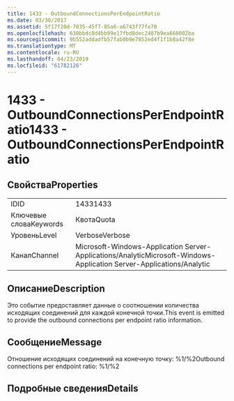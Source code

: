 ```yaml
---
title: 1433 - OutboundConnectionsPerEndpointRatio
ms.date: 03/30/2017
ms.assetid: 5f17f20d-7035-45f7-85a6-a6743f77fe70
ms.openlocfilehash: 630bbdc8d4bb99e17fbd8dec2407b9ea660002ba
ms.sourcegitcommit: 9b552addadfb57fab0b9e7852ed4f1f1b8a42f8e
ms.translationtype: MT
ms.contentlocale: ru-RU
ms.lasthandoff: 04/23/2019
ms.locfileid: "61782126"
---
```

# <a name="1433---outboundconnectionsperendpointratio"></a><span data-ttu-id="5675a-102">1433 - OutboundConnectionsPerEndpointRatio</span><span class="sxs-lookup"><span data-stu-id="5675a-102">1433 - OutboundConnectionsPerEndpointRatio</span></span>
## <a name="properties"></a><span data-ttu-id="5675a-103">Свойства</span><span class="sxs-lookup"><span data-stu-id="5675a-103">Properties</span></span>  
  
|||  
|-|-|  
|<span data-ttu-id="5675a-104">ID</span><span class="sxs-lookup"><span data-stu-id="5675a-104">ID</span></span>|<span data-ttu-id="5675a-105">1433</span><span class="sxs-lookup"><span data-stu-id="5675a-105">1433</span></span>|  
|<span data-ttu-id="5675a-106">Ключевые слова</span><span class="sxs-lookup"><span data-stu-id="5675a-106">Keywords</span></span>|<span data-ttu-id="5675a-107">Квота</span><span class="sxs-lookup"><span data-stu-id="5675a-107">Quota</span></span>|  
|<span data-ttu-id="5675a-108">Уровень</span><span class="sxs-lookup"><span data-stu-id="5675a-108">Level</span></span>|<span data-ttu-id="5675a-109">Verbose</span><span class="sxs-lookup"><span data-stu-id="5675a-109">Verbose</span></span>|  
|<span data-ttu-id="5675a-110">Канал</span><span class="sxs-lookup"><span data-stu-id="5675a-110">Channel</span></span>|<span data-ttu-id="5675a-111">Microsoft-Windows-Application Server-Applications/Analytic</span><span class="sxs-lookup"><span data-stu-id="5675a-111">Microsoft-Windows-Application Server-Applications/Analytic</span></span>|  
  
## <a name="description"></a><span data-ttu-id="5675a-112">Описание</span><span class="sxs-lookup"><span data-stu-id="5675a-112">Description</span></span>  
 <span data-ttu-id="5675a-113">Это событие предоставляет данные о соотношении количества исходящих соединений для каждой конечной точки.</span><span class="sxs-lookup"><span data-stu-id="5675a-113">This event is emitted to provide the outbound connections per endpoint ratio information.</span></span>  
  
## <a name="message"></a><span data-ttu-id="5675a-114">Сообщение</span><span class="sxs-lookup"><span data-stu-id="5675a-114">Message</span></span>  
 <span data-ttu-id="5675a-115">Отношение исходящих соединений на конечную точку: %1/%2</span><span class="sxs-lookup"><span data-stu-id="5675a-115">Outbound connections per endpoint ratio: %1/%2</span></span>  
  
## <a name="details"></a><span data-ttu-id="5675a-116">Подробные сведения</span><span class="sxs-lookup"><span data-stu-id="5675a-116">Details</span></span>
